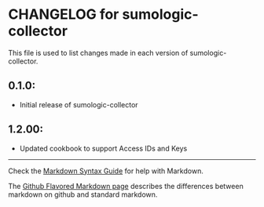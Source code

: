 # CHANGELOG for sumologic-collector

This file is used to list changes made in each version of sumologic-collector.

## 0.1.0:

* Initial release of sumologic-collector

## 1.2.00:

* Updated cookbook to support Access IDs and Keys

- - -
Check the [Markdown Syntax Guide](http://daringfireball.net/projects/markdown/syntax) for help with Markdown.

The [Github Flavored Markdown page](http://github.github.com/github-flavored-markdown/) describes the differences between markdown on github and standard markdown.
